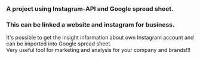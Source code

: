 ### A project using Instagram-API and Google spread sheet. 

### This can be linked a website and instagram for business. 
It's possible to get the insight information about own Instagram account and can be imported into Google spread sheet.  
Very useful tool for marketing and analysis for your company and brands!!!

